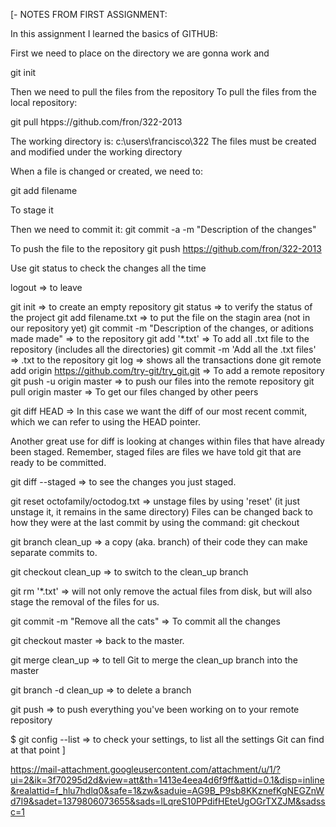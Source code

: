 [- NOTES FROM FIRST ASSIGNMENT:

In this assignment I learned the basics of GITHUB:

First we need to place on the directory we are gonna work and

git init

Then we need to pull the files from the repository To pull the files from the local repository:

git pull htpps://github.com/fron/322-2013

The working directory is: c:\users\francisco\322 The files must be created and modified under the working directory

When a file is changed or created, we need to:

git add filename

To stage it

Then we need to commit it: git commit -a -m "Description of the changes"

To push the file to the repository git push https://github.com/fron/322-2013

Use git status to check the changes all the time

logout => to leave

git init => to create an empty repository git status => to verify the status of the project git add filename.txt => to put the file on the stagin area (not in our repository yet) git commit -m "Description of the changes, or aditions made made" => to the repository git add '*.txt' => To add all .txt file to the repository (includes all the directories) git commit -m 'Add all the .txt files' => .txt to the repository git log => shows all the transactions done git remote add origin https://github.com/try-git/try_git.git => To add a remote repository git push -u origin master => to push our files into the remote repository git pull origin master => To get our files changed by other peers

git diff HEAD => In this case we want the diff of our most recent commit, which we can refer to using the HEAD pointer.

Another great use for diff is looking at changes within files that have already been staged. Remember, staged files are files we have told git that are ready to be committed.

git diff --staged => to see the changes you just staged.

git reset octofamily/octodog.txt => unstage files by using 'reset' (it just unstage it, it remains in the same directory) Files can be changed back to how they were at the last commit by using the command: git checkout

git branch clean_up => a copy (aka. branch) of their code they can make separate commits to.

git checkout clean_up => to switch to the clean_up branch

git rm '*.txt' => will not only remove the actual files from disk, but will also stage the removal of the files for us.

git commit -m "Remove all the cats" => To commit all the changes

git checkout master => back to the master.

git merge clean_up => to tell Git to merge the clean_up branch into the master

git branch -d clean_up => to delete a branch

git push => to push everything you've been working on to your remote repository

$ git config --list => to check your settings, to list all the settings Git can find at that point ]

https://mail-attachment.googleusercontent.com/attachment/u/1/?ui=2&ik=3f70295d2d&view=att&th=1413e4eea4d6f9ff&attid=0.1&disp=inline&realattid=f_hlu7hdlq0&safe=1&zw&saduie=AG9B_P9sb8KKznefKgNEGZnWd7I9&sadet=1379806073655&sads=lLqreS10PPdifHEteUgOGrTXZJM&sadssc=1
